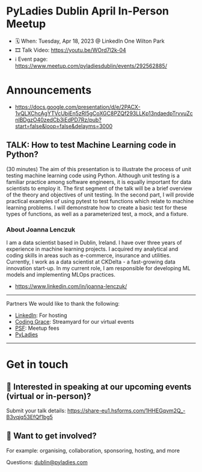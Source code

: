 # PyLadies Dublin April In-Person Meetup


* 🗓 When: Tuesday, Apr 18, 2023 @ LinkedIn One Wilton Park
* 🎞 Talk Video: https://youtu.be/WOrd7l2k-04
* ℹ️ Event page: https://www.meetup.com/pyladiesdublin/events/292562885/

# Announcements
* https://docs.google.com/presentation/d/e/2PACX-1vQLXChcAgYTVcUbiEn5zRl5gCoXGC8PZQf293LLKp13ndaedpTrvvuZcnlBDgzO40zedCb3iEdPD7Rz/pub?start=false&loop=false&delayms=3000

## TALK: How to test Machine Learning code in Python?

(30 minutes) The aim of this presentation is to illustrate the process of unit testing machine learning code using Python. Although unit testing is a familiar practice among software engineers, it is equally important for data scientists to employ it. The first segment of the talk will be a brief overview of the theory and objectives of unit testing. In the second part, I will provide practical examples of using pytest to test functions which relate to machine learning problems. I will demonstrate how to create a basic test for these types of functions, as well as a parameterized test, a mock, and a fixture.

### About Joanna Lenczuk
I am a data scientist based in Dublin, Ireland. I have over three years of experience in machine learning projects. I acquired my analytical and coding skills in areas such as e-commerce, insurance and utilities. Currently, I work as a data scientist at CKDelta - a fast-growing data innovation start-up. In my current role, I am responsible for developing ML models and implementing MLOps practices.

* https://www.linkedin.com/in/joanna-lenczuk/

---

 Partners
We would like to thank the following:

- [LinkedIn](https://careers.linkedin.com/Locations/Dublin): For hosting
- [Coding Grace](https://codinggrace.com/): Streamyard for our virtual events
- [PSF](https://www.python.org/psf-landing/): Meetup fees
- [PyLadies](https://pyladies.com/)

---

# Get in touch
## 🎤 Interested in speaking at our upcoming events (virtual or in-person)?
Submit your talk details: https://share-eu1.hsforms.com/1HHEGqvm2Q_-B3vqjq53EfQf1bg5


## 💖 Want to get involved?
For example: organising, collaboration, sponsoring, hosting, and more

Questions: dublin@pyladies.com
